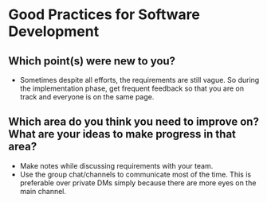 # Good Practices for Software Development

## Which point(s) were new to you?

- Sometimes despite all efforts, the requirements are still vague. So during the implementation phase, get frequent feedback so that you are on track and everyone is on the same page.

## Which area do you think you need to improve on? What are your ideas to make progress in that area?

- Make notes while discussing requirements with your team.
- Use the group chat/channels to communicate most of the time. This is preferable over private DMs simply because there are more eyes on the main channel.
